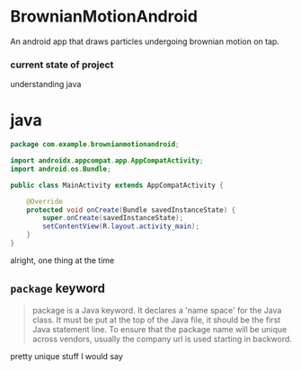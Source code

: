# BrownianMotionAndroid
An android app that draws particles undergoing brownian motion on tap. 

### current state of project

understanding java


# java

```Java
package com.example.brownianmotionandroid;

import androidx.appcompat.app.AppCompatActivity;
import android.os.Bundle;

public class MainActivity extends AppCompatActivity {

    @Override
    protected void onCreate(Bundle savedInstanceState) {
        super.onCreate(savedInstanceState);
        setContentView(R.layout.activity_main);
    }
}
```

alright, one thing at the time

## `package` keyword

> package is a Java keyword. It declares a 'name space' for the Java class. It must be put at the top of the Java file, it should be the first Java statement line. To ensure that the package name will be unique across vendors, usually the company url is used starting in backword.

pretty unique stuff I would say
